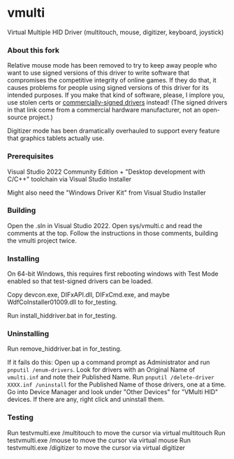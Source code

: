 # vmulti

Virtual Multiple HID Driver (multitouch, mouse, digitizer, keyboard, joystick)

### About this fork

Relative mouse mode has been removed to try to keep away people who want to use signed versions of this driver to write software that compromises the competitive integrity of online games. If they do that, it causes problems for people using signed versions of this driver for its intended purposes. If you make that kind of software, please, I implore you, use stolen certs or [commercially-signed drivers](https://github.com/X9VoiD/vmulti-bin/releases/tag/v1.0) instead! (The signed drivers in that link come from a commercial hardware manufacturer, not an open-source project.)

Digitizer mode has been dramatically overhauled to support every feature that graphics tablets actually use.

### Prerequisites

Visual Studio 2022 Community Edition + "Desktop development with C/C++" toolchain via Visual Studio Installer

Might also need the "Windows Driver Kit" from Visual Studio Installer

### Building

Open the .sln in Visual Studio 2022. Open sys/vmulti.c and read the comments at the top. Follow the instructions in those comments, building the vmulti project twice.

### Installing

On 64-bit Windows, this requires first rebooting windows with Test Mode enabled so that test-signed drivers can be loaded.

Copy devcon.exe, DIFxAPI.dll, DIFxCmd.exe, and maybe WdfCoInstaller01009.dll to for_testing.

Run install_hiddriver.bat in for_testing.

### Uninstalling

Run remove_hiddriver.bat in for_testing.

If it fails do this: Open up a command prompt as Administrator and run `pnputil /enum-drivers`. Look for drivers with an Original Name of `vmulti.inf` and note their Published Name. Run `pnputil /delete-driver XXXX.inf /uninstall` for the Published Name of those drivers, one at a time. Go into Device Manager and look under "Other Devices" for "VMulti HID" devices. If there are any, right click and uninstall them.

### Testing

Run testvmulti.exe /multitouch to move the cursor via virtual multitouch
Run testvmulti.exe /mouse to move the cursor via virtual mouse
Run testvmulti.exe /digitizer to move the cursor via virtual digitizer 
